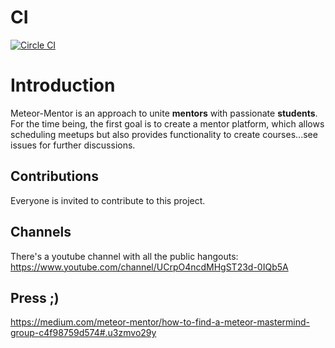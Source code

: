 # CI
[![Circle CI](https://circleci.com/gh/Meteor-Mentor/meteor_mentor/tree/master.svg?style=svg)](https://circleci.com/gh/Meteor-Mentor/meteor_mentor/tree/master)
# Introduction
Meteor-Mentor is an approach to unite **mentors** with passionate **students**.
For the time being, the first goal is to create a mentor platform, which allows scheduling meetups but also provides functionality to create courses...see issues for further discussions.

Contributions
-------------
Everyone is invited to contribute to this project.

Channels
--------
There's a youtube channel with all the public hangouts:
https://www.youtube.com/channel/UCrpO4ncdMHgST23d-0IQb5A

Press ;)
--------
https://medium.com/meteor-mentor/how-to-find-a-meteor-mastermind-group-c4f98759d574#.u3zmvo29y

